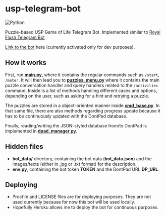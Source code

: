 # usp-telegram-bot
<img alt="Python" src="https://img.shields.io/badge/python%20-%2314354C.svg?&style=for-the-badge&logo=python&logoColor=white"/>

Puzzle-based USP Game of Life Telegram Bot. Implemented similar to [Royal Flush Telegram Bot](https://github.com/puzzlestory/t-royal-flush-telegram-bot)

[Link to the bot](https://t.me/puzzlehunt_bot) here (currently activated only for dev purposes).

## How it works
First, run [**main.py**](https://github.com/RussellDash332/usp-telegram-bot/blob/main/main.py), where it contains the regular commands such as ```/start```, ```/meter```. It will then lead you to [**puzzles_menu.py**](https://github.com/RussellDash332/puzzle-hunt-telegram-bot/blob/main/puzzles_menu.py) where it contains the main puzzle conversation handler and query handlers related to the ```/activities``` command. Inside is a list of methods handling different cases and options, depending on the user, such as asking for a hint and retrying a puzzle.

The puzzles are stored in a object-oriented manner inside [**cmd_base.py**](https://github.com/RussellDash332/puzzle-hunt-telegram-bot/blob/main/cmd_base.py). In that same file, there are also methods regarding progress update because it has to be continuously updated with the DontPad database.

Finally, reading/writing the JSON-styled database from/to DontPad is implemented in [**dpad_manager.py**](https://github.com/RussellDash332/puzzle-hunt-telegram-bot/blob/main/dpad_manager.py).

## Hidden files
+ **bot_data/** directory, containing the bot data (**bot_data.json**) and the images/texts (either in .jpg or .txt format) for the description.
+ **env.py**, containing the bot token **TOKEN** and the DontPad URL **DP_URL**.

## Deploying
+ Procfile and LICENSE files are for deploying purposes. They are not used currently because for now this bot will be used locally.
+ Hopefully Heroku allows me to deploy the bot for continuous purposes.